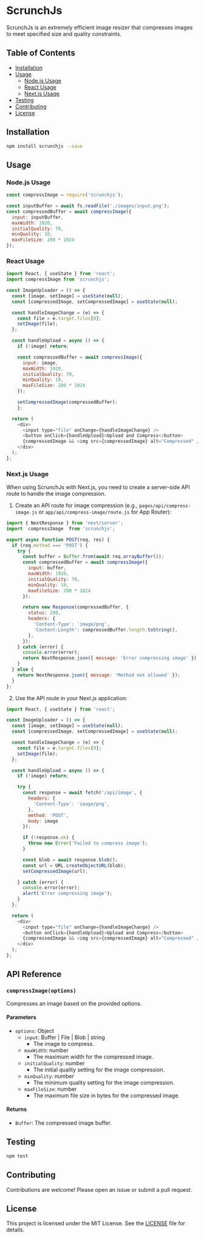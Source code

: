 # ScrunchJs

ScrunchJs is an extremely efficient image resizer that compresses images to meet specified size and quality constraints.

## Table of Contents

- [Installation](#installation)
- [Usage](#usage)
  - [Node.js Usage](#nodejs-usage)
  - [React Usage](#react-usage)
  - [Next.js Usage](#nextjs-usage)
- [Testing](#testing)
- [Contributing](#contributing)
- [License](#license)

## Installation

```bash
npm install scrunchjs --save
```

## Usage

### Node.js Usage

```javascript
const compressImage = require('scrunchjs');

const inputBuffer = await fs.readFile('./images/input.png');
const compressedBuffer = await compressImage({
  input: inputBuffer,
  maxWidth: 1920,
  initialQuality: 70,
  minQuality: 10,
  maxFileSize: 200 * 1024
});
```

### React Usage

```javascript
import React, { useState } from 'react';
import compressImage from 'scrunchjs';

const ImageUploader = () => {
  const [image, setImage] = useState(null);
  const [compressedImage, setCompressedImage] = useState(null);

  const handleImageChange = (e) => {
    const file = e.target.files[0];
    setImage(file);
  };

  const handleUpload = async () => {
    if (!image) return;

    const compressedBuffer = await compressImage({
      input: image,
      maxWidth: 1920,
      initialQuality: 70,
      minQuality: 10,
      maxFileSize: 200 * 1024
    });

    setCompressedImage(compressedBuffer);
    };

  return (
    <div>
      <input type="file" onChange={handleImageChange} />
      <button onClick={handleUpload}>Upload and Compress</button>
      {compressedImage && <img src={compressedImage} alt="Compressed" />}
    </div>
  );
};
```

### Next.js Usage

When using ScrunchJs with Next.js, you need to create a server-side API route to handle the image compression.

1. Create an API route for image compression (e.g., `pages/api/compress-image.js` or `app/api/compress-image/route.js` for App Router):

```javascript
import { NextResponse } from 'next/server';
import  compressImage  from 'scrunchjs';

export async function POST(req, res) {
  if (req.method === 'POST') {
    try {
      const buffer = Buffer.from(await req.arrayBuffer());
      const compressedBuffer = await compressImage({
        input: buffer,
        maxWidth: 1920,
        initialQuality: 70,
        minQuality: 10,
        maxFileSize: 200 * 1024
      });

      return new Response(compressedBuffer, {
        status: 200,
        headers: {
          'Content-Type': 'image/png',
          'Content-Length': compressedBuffer.length.toString(),
        },
      });
    } catch (error) {
      console.error(error);
      return NextResponse.json({ message: 'Error compressing image' });
    }
  } else {
    return NextResponse.json({ message: 'Method not allowed' });
  }
};
```

2. Use the API route in your Next.js application:

``` javascript
import React, { useState } from 'react';

const ImageUploader = () => {
  const [image, setImage] = useState(null);
  const [compressedImage, setCompressedImage] = useState(null);

  const handleImageChange = (e) => {
    const file = e.target.files[0];
    setImage(file);
  };

  const handleUpload = async () => {
    if (!image) return;

    try {
      const response = await fetch('/api/image', {
        headers: {
          'Content-Type': 'image/png',
        },  
        method: 'POST',
        body: image
      });

      if (!response.ok) {
        throw new Error('Failed to compress image');
      }

      const blob = await response.blob();
      const url = URL.createObjectURL(blob);
      setCompressedImage(url);

    } catch (error) {
      console.error(error);
      alert('Error compressing image');
    }
  };

  return (
    <div>
      <input type="file" onChange={handleImageChange} />
      <button onClick={handleUpload}>Upload and Compress</button>
      {compressedImage && <img src={compressedImage} alt="Compressed" />}
    </div>
  );
};
```

## API Reference

### `compressImage(options)`

Compresses an image based on the provided options.

#### Parameters

- `options`: Object
  - `input`: Buffer | File | Blob | string
    - The image to compress.
  - `maxWidth`: number
    - The maximum width for the compressed image.
  - `initialQuality`: number
    - The initial quality setting for the image compression.
  - `minQuality`: number
    - The minimum quality setting for the image compression.
  - `maxFileSize`: number
    - The maximum file size in bytes for the compressed image.

#### Returns

- `Buffer`: The compressed image buffer.

## Testing

```bash
npm test
```

## Contributing

Contributions are welcome! Please open an issue or submit a pull request.

## License

This project is licensed under the MIT License. See the [LICENSE](LICENSE) file for details.
